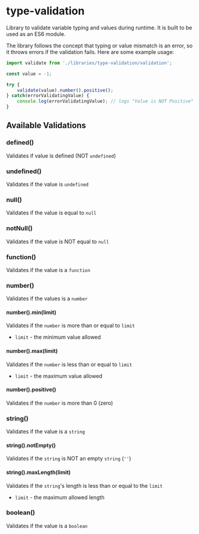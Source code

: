 # type-validation

Library to validate variable typing and values during runtime. It is built to be used as an ES6 module.

The library follows the concept that typing or value mismatch is an error, so it throws errors if the validation fails. Here are some example usage:

```javascript
import validate from './libraries/type-validation/validation';

const value = -1;

try {
    validate(value).number().positive();
} catch(errorValidatingValue) {
    console.log(errorValidatingValue); // logs "Value is NOT Positive"
}
```

## Available Validations

### defined()
Validates if value is defined (NOT `undefined`)

### undefined()
Validates if the value is `undefined`

### null()
Validates if the value is equal to `null`

### notNull()
Validates if the value is NOT equal to `null`

### function()
Validates if the value is a `function`

### number()
Validates if the values is a `number`

#### number().min(limit)
Validates if the `number` is more than or equal to `limit`
- `limit` - the minimum value allowed

#### number().max(limit)
Validates if the `number` is less than or equal to `limit`
- `limit` - the maximum value allowed

#### number().positive()
Validates if the `number` is more than 0 (zero)

### string()
Validates if the value is a `string`

#### string().notEmpty()
Validates if the `string` is NOT an empty `string` (`''`)

#### string().maxLength(limit)
Validates if the `string`'s length is less than or equal to the `limit`
- `limit` - the maximum allowed length

### boolean()
Validates if the value is a `boolean`
